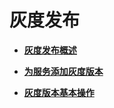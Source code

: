 # 灰度发布<a name="asm_01_0007"></a>

-   **[灰度发布概述](灰度发布概述-1-0.md)**  

-   **[为服务添加灰度版本](为服务添加灰度版本.md)**  

-   **[灰度版本基本操作](灰度版本基本操作.md)**  


